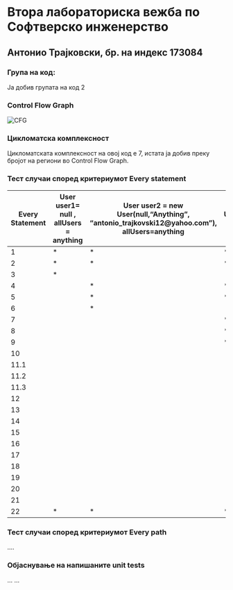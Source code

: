 <h1>Втора лабораториска вежба по Софтверско инженерство</h1>
<h2>Антонио Трајковски, бр. на индекс 173084</h2>
<h3>Група на код:</h3>
<p>Ја добив групата на код 2</p>
<h3>Control Flow Graph</h3>

![CFG](https://user-images.githubusercontent.com/63405482/84443190-6673be80-ac3f-11ea-88af-e7cde5d14402.png)

<h3>Цикломатска комплексност</h3>
<p>Цикломатската комплексност на овој код е 7, истата ја добив преку бројот на региони во Control Flow Graph.</p>
<h3>Тест случаи според критериумот Every statement</h3>
<table>
<thead>
  <tr>
    <th>Every Statement</th>
    <th>User user1= null , allUsers = anything</th>
    <th>User user2 = new User(null,“Anything”, “antonio_trajkovski12@yahoo.com”),  allUsers=anything</th>
    <th>User user3 = new User(“Antonio” ,“Anything”, null)  allUsers=[James, Dave] </th>
    <th>User user4 = new User(“Antonio” ,“Anything”, “ antonio_trajkovski12@yahoo.com”),  allUsers=[James, Dave]</th>
    <th>User user5 = new User(“Antonio” ,“Anything”, “ antonio_trajkovski12@yahoocom”),  allUsers=[James, Dave]</th>
  </tr>
</thead>
<tbody>
  <tr>
    <td>1</td>
    <td>*</td>
    <td>*</td>
    <td>*</td>
    <td>*</td>
    <td>*</td>
  </tr>
  <tr>
    <td>2</td>
    <td>*</td>
    <td>*</td>
    <td>*</td>
    <td>*</td>
    <td>*</td>
  </tr>
  <tr>
    <td>3</td>
    <td>*</td>
    <td></td>
    <td></td>
    <td></td>
    <td></td>
  </tr>
  <tr>
    <td>4</td>
    <td></td>
    <td>*</td>
    <td>*</td>
    <td>*</td>
    <td>*</td>
  </tr>
  <tr>
    <td>5</td>
    <td></td>
    <td>*</td>
    <td>*</td>
    <td>*</td>
    <td>*</td>
  </tr>
  <tr>
    <td>6</td>
    <td></td>
    <td>*</td>
    <td></td>
    <td></td>
    <td></td>
  </tr>
  <tr>
    <td>7</td>
    <td></td>
    <td></td>
    <td>*</td>
    <td>*</td>
    <td>*</td>
  </tr>
  <tr>
    <td>8</td>
    <td></td>
    <td></td>
    <td>*</td>
    <td>*</td>
    <td>*</td>
  </tr>
  <tr>
    <td>9</td>
    <td></td>
    <td></td>
    <td>*</td>
    <td></td>
    <td></td>
  </tr>
  <tr>
    <td>10</td>
    <td></td>
    <td></td>
    <td></td>
    <td>*</td>
    <td>*</td>
  </tr>
  <tr>
    <td>11.1</td>
    <td></td>
    <td></td>
    <td></td>
    <td>*</td>
    <td>*</td>
  </tr>
  <tr>
    <td>11.2</td>
    <td></td>
    <td></td>
    <td></td>
    <td>*</td>
    <td>*</td>
  </tr>
  <tr>
    <td>11.3</td>
    <td></td>
    <td></td>
    <td></td>
    <td>*</td>
    <td>*</td>
  </tr>
  <tr>
    <td>12</td>
    <td></td>
    <td></td>
    <td></td>
    <td>*</td>
    <td>*</td>
  </tr>
  <tr>
    <td>13</td>
    <td></td>
    <td></td>
    <td></td>
    <td>*</td>
    <td>*</td>
  </tr>
  <tr>
    <td>14</td>
    <td></td>
    <td></td>
    <td></td>
    <td>*</td>
    <td>*</td>
  </tr>
  <tr>
    <td>15</td>
    <td></td>
    <td></td>
    <td></td>
    <td>*</td>
    <td>*</td>
  </tr>
  <tr>
    <td>16</td>
    <td></td>
    <td></td>
    <td></td>
    <td>*</td>
    <td></td>
  </tr>
  <tr>
    <td>17</td>
    <td></td>
    <td></td>
    <td></td>
    <td>*</td>
    <td>*</td>
  </tr>
  <tr>
    <td>18</td>
    <td></td>
    <td></td>
    <td></td>
    <td></td>
    <td>*</td>
  </tr>
  <tr>
    <td>19</td>
    <td></td>
    <td></td>
    <td></td>
    <td>*</td>
    <td></td>
  </tr>
  <tr>
    <td>20</td>
    <td></td>
    <td></td>
    <td></td>
    <td>*</td>
    <td></td>
  </tr>
  <tr>
    <td>21</td>
    <td></td>
    <td></td>
    <td></td>
    <td>*</td>
    <td></td>
  </tr>
  <tr>
    <td>22</td>
    <td>*</td>
    <td>*</td>
    <td>*</td>
    <td>*</td>
    <td>*</td>
  </tr>
</tbody>
</table>


<h3>Тест случаи според критериумот Every path</h3>
....

<h3>Објаснување на напишаните unit tests</h3>
... ...

